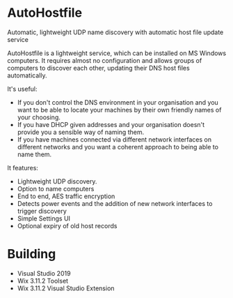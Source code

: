 # AutoHostfile
Automatic, lightweight UDP name discovery with automatic host file update service

AutoHostfile is a lightweight service, which can be installed on MS Windows computers. It requires almost no configuration and allows groups of computers to discover each other, updating their DNS host files automatically.

It's useful:

* If you don't control the DNS environment in your organisation and you want to be able to locate your machines by their own friendly names of your choosing.
* If you have DHCP given addresses and your organisation doesn't provide you a sensible way of naming them.
* If you have machines connected via different network interfaces on different networks and you want a coherent approach to being able to name them.

It features:

* Lightweight UDP discovery.
* Option to name computers
* End to end, AES traffic encryption
* Detects power events and the addition of new network interfaces to trigger discovery
* Simple Settings UI
* Optional expiry of old host records

# Building

* Visual Studio 2019
* Wix 3.11.2 Toolset
* Wix 3.11.2 Visual Studio Extension
